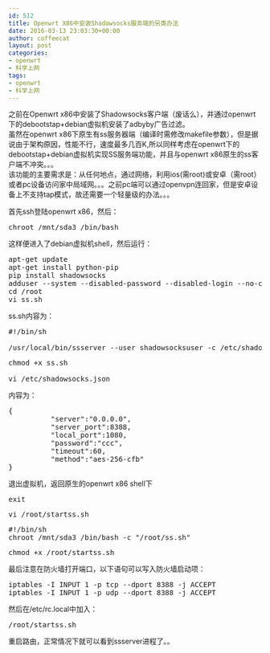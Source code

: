 ```yaml
---
id: 512
title: Openwrt X86中安装Shadowsocks服务端的另类办法
date: 2016-03-13 23:03:30+00:00
author: coffeecat
layout: post
categories:
- openwrt
- 科学上网
tags:
- openwrt
- 科学上网
---
```

之前在Openwrt x86中安装了Shadowsocks客户端（废话么），并通过openwrt下的debootstap+debian虚拟机安装了adbyby广告过滤。  
虽然在openwrt x86下原生有ss服务器端（编译时需修改makefile参数），但是据说由于架构原因，性能不行，速度最多几百K,所以同样考虑在openwrt下的debootstap+debian虚拟机实现SS服务端功能，并且与openwrt x86原生的ss客户端不冲突。。。  
该功能的主要需求是：从任何地点，通过网络，利用ios(需root)或安卓（需root）或者pc设备访问家中局域网。。。之前pc端可以通过openvpn连回家，但是安卓设备上不支持tap模式，故还需要一个轻量级的办法。。。

首先ssh登陆openwrt x86，然后：

<pre class="lang:sh decode:true " >chroot /mnt/sda3 /bin/bash</pre>

这样便进入了debian虚拟机shell，然后运行：

<pre class="lang:sh decode:true " >apt-get update
apt-get install python-pip
pip install shadowsocks
adduser --system --disabled-password --disabled-login --no-create-home shadowsocksuser
cd /root
vi ss.sh</pre>

ss.sh内容为：

<pre class="lang:vim decode:true " >#!/bin/sh

/usr/local/bin/ssserver --user shadowsocksuser -c /etc/shadowsocks.json --forbidden-ip 127.0.0.1,::1 -d start</pre>

<pre class="lang:sh decode:true " >chmod +x ss.sh

vi /etc/shadowsocks.json</pre>

内容为：

<pre class="lang:vim decode:true " >{
          "server":"0.0.0.0",
          "server_port":8388,
          "local_port":1080,
          "password":"ccc", 
          "timeout":60,
          "method":"aes-256-cfb"  
}
</pre>

退出虚拟机，返回原生的openwrt x86 shell下

<pre class="lang:sh decode:true " >exit</pre>

<pre class="lang:sh decode:true " >vi /root/startss.sh</pre>

<pre class="lang:vim decode:true " >#!/bin/sh
chroot /mnt/sda3 /bin/bash -c "/root/ss.sh"</pre>

<pre class="lang:sh decode:true " >chmod +x /root/startss.sh</pre>

最后注意在防火墙打开端口，以下语句可以写入防火墙启动项：

<pre class="lang:vim decode:true " >iptables -I INPUT 1 -p tcp --dport 8388 -j ACCEPT
iptables -I INPUT 1 -p udp --dport 8388 -j ACCEPT
</pre>

然后在/etc/rc.local中加入：

<pre class="lang:sh decode:true " >/root/startss.sh</pre>

重启路由，正常情况下就可以看到ssserver进程了。。